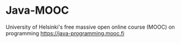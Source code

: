 # Java-MOOC

University of Helsinki's free massive open online course (MOOC) on programming
https://java-programming.mooc.fi

